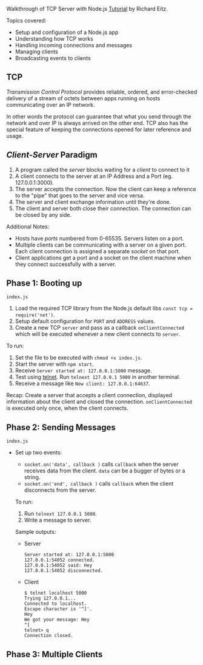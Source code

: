 Walkthrough of TCP Server with Node.js [Tutorial](http://frostybay.com/articles/tcp-server-with-nodejs) by Richard Eitz.

Topics covered:
+ Setup and configuration of a Node.js app
+ Understanding how TCP works
+ Handling incoming connections and messages
+ Managing clients
+ Broadcasting events to clients

## TCP

_Transmission Control Protocol_ provides reliable, ordered, and error-checked delivery of a stream of octets between apps running on hosts communicating over an IP network.

In other words the protocol can guarantee that what you send through the network and over IP is always arrived on the other end. TCP also has the special feature of keeping the connections opened for later reference and usage.

## _Client-Server_ Paradigm

1. A program called the _server_ blocks waiting for a _client_ to connect to it
2. A client connects to the server at an IP Address and a Port (eg. 127.0.0.1:3000).
3. The server accepts the connection. Now the client can keep a reference to the "pipe" that goes to the server and vice versa.
3. The server and client exchange information until they're done.
4. The client and server both close their connection. The connection can be closed by any side.

Additional Notes:
+ Hosts have _ports_ numbered from 0-65535. Servers listen on a port.
+ Multiple clients can be communicating with a server on a given port. Each client connection is assigned a separate _socket_ on that port.
+ Client applications get a port and a socket on the client machine when they connect successfully with a server.

## Phase 1: Booting up
`index.js`
1. Load the required TCP library from the Node.js default libs `const tcp = require('net')`.
2. Setup default configuration for `PORT` and `ADDRESS` values.
3. Create a new TCP `server` and pass as a callback `onClientConnected` which will be executed whenever a new client connects to `server`.

To run:
1. Set the file to be executed with `chmod +x index.js`.
2. Start the server with `npm start`.
3. Receive `Server started at: 127.0.0.1:5000` message.
4. Test using [telnet](https://en.wikipedia.org/wiki/Telnet). Run `telnext 127.0.0.1 5000` in another terminal.
5. Receive a message like `New client: 127.0.0.1:64637`.

Recap: Create a server that accepts a client connection, displayed information about the client and closed the connection. `onClientConnected` is executed only once, when the client connects.

## Phase 2: Sending Messages
`index.js`
+ Set up two events:
  + `socket.on('data', callback )` calls `callback` when the server receives data from the client. `data` can be a bugger of bytes or a string.
  + `socket.on('end', callback )` calls `callback` when the client disconnects from the server.

  To run:
  1. Run `telnext 127.0.0.1 5000`.
  2. Write a message to server.

  Sample outputs:
  + Server
    ```
    Server started at: 127.0.0.1:5000
    127.0.0.1:54052 connected.
    127.0.0.1:54052 said: Hey
    127.0.0.1:54052 disconnected.
    ```
  + Client
    ```
    $ telnet localhost 5000
    Trying 127.0.0.1...
    Connected to localhost.
    Escape character is '^]'.
    Hey
    We got your message: Hey
    ^]
    telnet> q
    Connection closed.
    ```

## Phase 3: Multiple Clients
